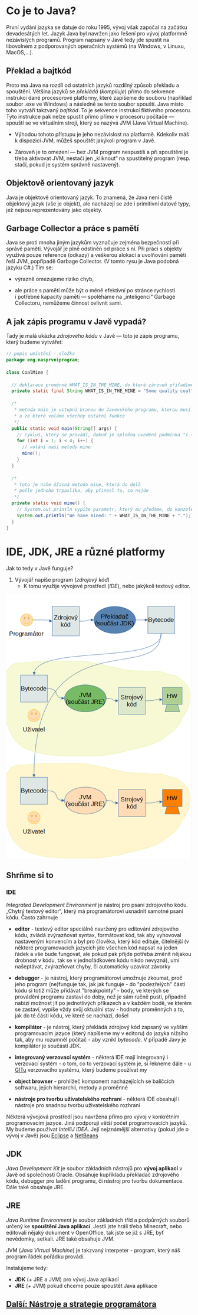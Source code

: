 # Co je to Java?
 
 První vydání jazyka se datuje do roku 1995, vývoj však započal na začátku devadesátých let. Jazyk Java byl navržen jako řešení pro vývoj platformně nezávislých programů. Program napsaný v Javě tedy jde spustit na libovolném z podporovaných operačních systémů (na Windows, v Linuxu, MacOS,...). 
 
 ## Překlad a bajtkód
 Proto má Java na rozdíl od ostatních jazyků rozdílný způsob překladu a spouštění. Většina jazyků se _překládá_ (_kompiluje_) přímo do sekvence instrukcí dané procesorové platformy, které zapíšeme do souboru (například soubor .exe ve Windows) a následně se tento soubor spouští. Java místo toho vytváří takzvaný _bajtkód_. To je sekvence instrukcí fiktivního procesoru. Tyto instrukce pak nelze spustit přímo přímo v&nbsp;procesoru počítače — spouští se ve virtuálním stroji, který se nazývá JVM (Java Virtual Machine). 
 
 - Výhodou tohoto přístupu je jeho nezávislost na platformě. Kdekoliv máš k&nbsp;dispozici JVM, můžeš spouštět jakýkoli program v&nbsp;Javě. 
 
 - Zároveň je to omezení — bez JVM program nespustíš a&nbsp;při spouštění je třeba aktivovat JVM, nestačí jen „kliknout“ na spustitelný program (resp. stačí, pokud je systém správně nastavený).

## Objektově orientovaný jazyk
Java je objektově orientovaný jazyk. To znamená, že Java není čistě objektový jazyk (vše je objekt), ale nacházejí se zde i&nbsp;primitivní datové typy, jež nejsou reprezentovány jako objekty. 

## Garbage Collector a práce s&nbsp;pamětí
Java se proti mnoha jiným jazykům vyznačuje zejména bezpečností při správě paměti. Vývojář je plně odstíněn od práce s ní. Při práci s objekty využívá pouze reference (odkazy) a veškerou alokaci a uvolňování paměti řeší JVM, popřípadě Garbage Collector. (V tomto rysu je Java podobná jazyku C#.) Tím se:

- výrazně omezujeme riziko chyb, 

- ale práce s&nbsp;pamětí může být o&nbsp;méně efektivní po stránce rychlosti i&nbsp;potřebné kapacity paměti &mdash; spoléháme na „inteligenci“ Garbage Collectoru, nemůžeme činnost ovlivnit sami. 

## A jak zápis programu v&nbsp;Javě vypadá?

Tady je malá ukázka _zdrojového kódu_ v&nbsp;Javě &mdash; toto je zápis programu, který budeme vytvářet:

```java
// popis umístění - složka
package eng.nasprvniprogram;

class CoalMine {
  
  // deklarace proměnné WHAT_IS_IN_THE_MINE, do které zároveň přiřadíme hodnotu Some quality coal
  private static final String WHAT_IS_IN_THE_MINE = "Some quality coal";
  
  /*
   * metoda main je vstupní branou do Javovského programu, kterou musí obsahovat každý program
   * a ze které voláme všechny ostatní funkce
   */
  public static void main(String[] args) {
    // cyklus, který se provádí, dokud je splněna uvedená podmínka "i < 4"
    for (int i = 1; i < 4; i++) {
      // volání naší metody mine
      mine();
    }
  }
  
  /*
   * toto je naše úžasná metoda mine, která do dolů
   * pošle jednoho trpaslíka, aby přinesl to, co najde
   */
  private static void mine() {
    // System.out.println vypíše parametr, který mu předáme, do konzole
    System.out.println("We have mined: " + WHAT_IS_IN_THE_MINE + ".");
  }
}
```

# IDE, JDK, JRE a různé platformy

Jak to tedy v&nbsp;Javě funguje?

1. Vývojář napíše program (_zdrojový kód_)
    - K tomu využije vývojové prostředí (_IDE_), nebo jakýkoli textový editor.

![JDK, JRE a různé platformy](img/jdk-jvm-bytecode.png)

## Shrňme si to

### IDE
_Integrated Development Environment_ je nástroj pro psaní zdrojového kódu. „Chytrý textový editor“, který má programátorovi usnadnit samotné psaní kódu. Často zahrnuje

- **editor** - textový editor speciálně navržený pro editování zdrojového kódu, zvládá zvýrazňovat syntax, formátovat kód, tak aby vyhovoval nastaveným konvencím a byl pro člověka, který kód edituje, čitelnější (v některé programovacích jazycích jde všechen kód napsat na jeden řádek a vše bude fungovat, ale pokud pak přijde potřeba změnit nějakou drobnost v kódu, tak se v jednořádkovém kódu nikdo nevyzná), umí našeptávat, zvýrazňovat chyby, či automaticky uzavírat závorky

- **debugger** - je nástroj, který programátorovi umožnuje zkoumat, proč jeho program (ne)funguje tak, jak jak funguje - do "podezřelých" částí kódu si totiž může přidávat "breakpointy" - body, ve kterých se provádění programu zastaví do doby, než je sám ručně pustí, případně nabízí možnost jít po jednotlivých příkazech a v každém bodě, ve kterém se zastaví, vypíše vždy svůj oktuální stav - hodnoty proměnných a to, jak do té části kódu, ve které se nachází, došel

- **kompilátor** - je nástroj, který překládá zdrojový kód zapsaný ve vyšším programovacím jazyce (který napíšeme my v editoru) do jazyka nižsího tak, aby mu rozumněl počítač - aby vznikl _bytecode_. V&nbsp;případě Javy je kompilátor je součástí JDK.

- **integrovaný verzovací systém** - některá IDE mají integrovaný i verzovací systém - o tom, co to verzovací systém je, si řekneme dále - u [GITu](#GIT) verzovacího systému, který budeme používat my

- <b>object browser</b> - prohlížeč komponent nacházejících se balíčcích softwaru, jejich hierarchii, metody a proměnné

- <b>nástroje pro tvorbu uživatelského rozhraní</b> - některá IDE obsahují i nástroje pro snadnou tvorbu uživatelského rozhraní

Některá vývojová prostředí jsou navržena přímo pro vývoj v konkrétním programovacím jazyce. Jiná podporují větší počet programovacích jazyků. My budeme používat _IntelliJ IDEA_. Její nejznámější alternativy (pokud jde o vývoj v&nbsp;Javě) jsou [Eclipse](https://www.eclipse.org/eclipseide/) a [NetBeans](https://netbeans.apache.org/)


## JDK
_Java Development Kit_ je soubor základních nástrojů pro **vývoj aplikací** v Javě od společnosti Oracle. Obsahuje kupříkladu překladač zdrojového kódu, debugger pro ladění programu, či nástroj pro tvorbu dokumentace. Dále také obsahuje JRE. 

## JRE
_Java Runtime Environment_ je soubor základních tříd a podpůrných souborů určený ke **spouštění Java aplikací**. Jestli jste hráli třeba Minecraft, nebo editovali nějaký dokument v&nbsp;OpenOffice, tak jste se již s JRE, byť nevědomky, setkali. JRE také obsahuje JVM.

JVM (_Java Virtual Machine_) je takzvaný interpeter - program, který náš program řádek pořádku provádí.

Instalujeme tedy:
 - <b>JDK</b> (+ JRE a JVM) pro vývoj Java aplikací
 - <b>JRE</b> (+ JVM) pokud chceme pouze spouštět Java aplikace

## [Další: Nástroje a&nbsp;strategie programátora](nastroje.md)